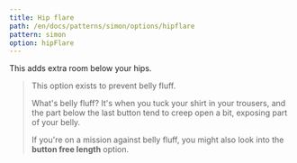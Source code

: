 ```yaml
---
title: Hip flare
path: /en/docs/patterns/simon/options/hipflare
pattern: simon
option: hipFlare
---
```


This adds extra room below your hips.

> This option exists to prevent belly fluff.
> 
> What's belly fluff? It's when you tuck your shirt in your trousers, and the part below the last button tend to creep open a bit, exposing part of your belly.
> 
> If you're on a mission against belly fluff, you might also look into the **button free length** option.